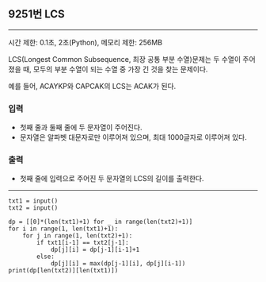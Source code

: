 ## 9251번 LCS

---

시간 제한: 0.1초, 2초(Python), 메모리 제한: 256MB

LCS(Longest Common Subsequence, 최장 공통 부분 수열)문제는 두 수열이 주어졌을 때, 모두의 부분 수열이 되는 수열 중 가장 긴 것을 찾는 문제이다.

예를 들어, ACAYKP와 CAPCAK의 LCS는 ACAK가 된다.

### 입력

- 첫째 줄과 둘째 줄에 두 문자열이 주어진다. 
- 문자열은 알파벳 대문자로만 이루어져 있으며, 최대 1000글자로 이루어져 있다.

### 출력

- 첫째 줄에 입력으로 주어진 두 문자열의 LCS의 길이를 출력한다.

---
~~~
txt1 = input()
txt2 = input()

dp = [[0]*(len(txt1)+1) for _ in range(len(txt2)+1)]
for i in range(1, len(txt1)+1):
    for j in range(1, len(txt2)+1):
        if txt1[i-1] == txt2[j-1]:
            dp[j][i] = dp[j-1][i-1]+1
        else:
            dp[j][i] = max(dp[j-1][i], dp[j][i-1])
print(dp[len(txt2)][len(txt1)])

~~~